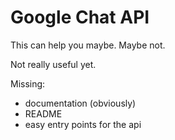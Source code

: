# Google Chat API

This can help you maybe. Maybe not.

Not really useful yet.

Missing:

- documentation (obviously)
- README
- easy entry points for the api

